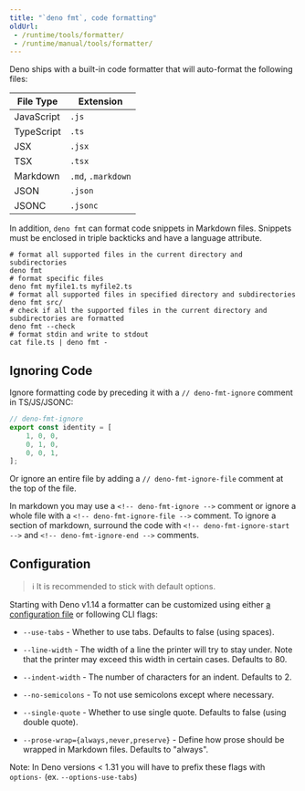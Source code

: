 ```yaml
---
title: "`deno fmt`, code formatting"
oldUrl:
 - /runtime/tools/formatter/
 - /runtime/manual/tools/formatter/
---
```


Deno ships with a built-in code formatter that will auto-format the following
files:

| File Type  | Extension          |
| ---------- | ------------------ |
| JavaScript | `.js`              |
| TypeScript | `.ts`              |
| JSX        | `.jsx`             |
| TSX        | `.tsx`             |
| Markdown   | `.md`, `.markdown` |
| JSON       | `.json`            |
| JSONC      | `.jsonc`           |

In addition, `deno fmt` can format code snippets in Markdown files. Snippets
must be enclosed in triple backticks and have a language attribute.

```shell
# format all supported files in the current directory and subdirectories
deno fmt
# format specific files
deno fmt myfile1.ts myfile2.ts
# format all supported files in specified directory and subdirectories
deno fmt src/
# check if all the supported files in the current directory and subdirectories are formatted
deno fmt --check
# format stdin and write to stdout
cat file.ts | deno fmt -
```

## Ignoring Code

Ignore formatting code by preceding it with a `// deno-fmt-ignore` comment in
TS/JS/JSONC:

```ts
// deno-fmt-ignore
export const identity = [
    1, 0, 0,
    0, 1, 0,
    0, 0, 1,
];
```

Or ignore an entire file by adding a `// deno-fmt-ignore-file` comment at the
top of the file.

In markdown you may use a `<!-- deno-fmt-ignore -->` comment or ignore a whole
file with a `<!-- deno-fmt-ignore-file -->` comment. To ignore a section of
markdown, surround the code with `<!-- deno-fmt-ignore-start -->` and
`<!-- deno-fmt-ignore-end -->` comments.

## Configuration

> ℹ️ It is recommended to stick with default options.

Starting with Deno v1.14 a formatter can be customized using either
[a configuration file](/runtime/fundamentals/configuration/#formatting) or
following CLI flags:

- `--use-tabs` - Whether to use tabs. Defaults to false (using spaces).

- `--line-width` - The width of a line the printer will try to stay under. Note
  that the printer may exceed this width in certain cases. Defaults to 80.

- `--indent-width` - The number of characters for an indent. Defaults to 2.

- `--no-semicolons` - To not use semicolons except where necessary.

- `--single-quote` - Whether to use single quote. Defaults to false (using
  double quote).

- `--prose-wrap={always,never,preserve}` - Define how prose should be wrapped in
  Markdown files. Defaults to "always".

Note: In Deno versions < 1.31 you will have to prefix these flags with
`options-` (ex. `--options-use-tabs`)
